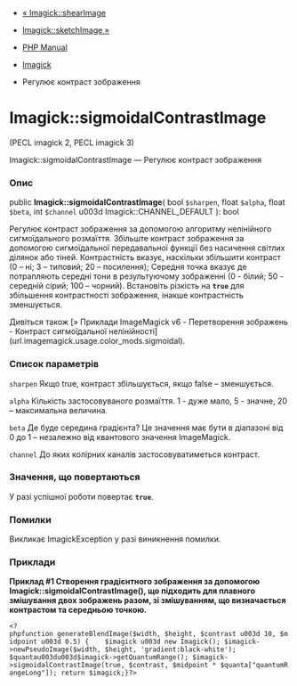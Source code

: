 - [« Imagick::shearImage](imagick.shearimage.md)
- [Imagick::sketchImage »](imagick.sketchimage.md)

- [PHP Manual](index.md)
- [Imagick](class.imagick.md)
- Регулює контраст зображення

# Imagick::sigmoidalContrastImage

(PECL imagick 2, PECL imagick 3)

Imagick::sigmoidalContrastImage — Регулює контраст зображення

### Опис

public **Imagick::sigmoidalContrastImage**(
bool `$sharpen`,
float `$alpha`,
float `$beta`,
int `$channel` u003d Imagick::CHANNEL_DEFAULT
): bool

Регулює контраст зображення за допомогою алгоритму нелінійного
сигмоїдального розмаїття. Збільште контраст зображення за допомогою
сигмоїдальної передавальної функції без насичення світлих ділянок або
тіней. Контрастність вказує, наскільки збільшити контраст (0 – ні;
3 – типовий; 20 – посилення); Середня точка вказує де потрапляють
середні тони в результуючому зображенні (0 - білий; 50 - середній
сірий; 100 – чорний). Встановіть різкість на **`true`** для збільшення
контрастності зображення, інакше контрастність зменшується.

Дивіться також [» Приклади ImageMagick v6 - Перетворення зображень -
Контраст сигмоїдальної
нелінійності] (url.imagemagick.usage.color_mods.sigmoidal).

### Список параметрів

`sharpen`
Якщо true, контраст збільшується, якщо false – зменшується.

`alpha`
Кількість застосовуваного розмаїття. 1 - дуже мало, 5 - значне,
20 – максимальна величина.

`beta`
Де буде середина градієнта? Це значення має бути в діапазоні від 0
до 1 – незалежно від квантового значення ImageMagick.

`channel`
До яких колірних каналів застосовуватиметься контраст.

### Значення, що повертаються

У разі успішної роботи повертає **`true`**.

### Помилки

Викликає ImagickException у разі виникнення помилки.

### Приклади

**Приклад #1 Створення градієнтного зображення за допомогою
**Imagick::sigmoidalContrastImage()**, що підходить для плавного
змішування двох зображень разом, зі змішуванням, що визначається
контрастом та середньою точкою.**

`<?phpfunction generateBlendImage($width, $height, $contrast u003d 10, $midpoint u003d 0.5) {    $imagick u003d new Imagick(); $imagick->newPseudoImage($width, $height, 'gradient:black-white'); $quantau003du003d$imagick->getQuantumRange(); $imagick->sigmoidalContrastImage(true, $contrast, $midpoint * $quanta["quantumRangeLong"]); return $imagick;}?> `
